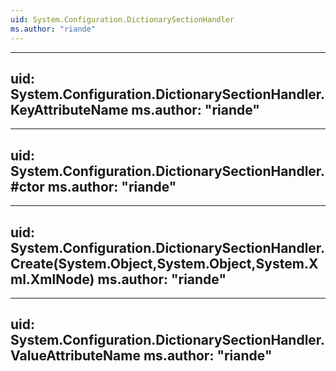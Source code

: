 ```yaml
---
uid: System.Configuration.DictionarySectionHandler
ms.author: "riande"
---
```


---
uid: System.Configuration.DictionarySectionHandler.KeyAttributeName
ms.author: "riande"
---

---
uid: System.Configuration.DictionarySectionHandler.#ctor
ms.author: "riande"
---

---
uid: System.Configuration.DictionarySectionHandler.Create(System.Object,System.Object,System.Xml.XmlNode)
ms.author: "riande"
---

---
uid: System.Configuration.DictionarySectionHandler.ValueAttributeName
ms.author: "riande"
---
